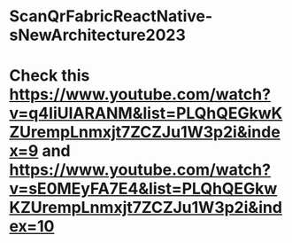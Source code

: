 # ScanQrFabricReactNative-sNewArchitecture2023

# Check this https://www.youtube.com/watch?v=q4IiUIARANM&list=PLQhQEGkwKZUrempLnmxjt7ZCZJu1W3p2i&index=9 and https://www.youtube.com/watch?v=sE0MEyFA7E4&list=PLQhQEGkwKZUrempLnmxjt7ZCZJu1W3p2i&index=10
